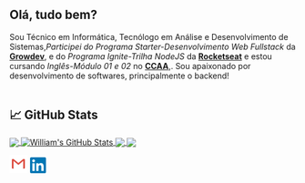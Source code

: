 ## Olá, tudo bem?  


Sou Técnico em Informática, Tecnólogo em Análise e Desenvolvimento de Sistemas,*Participei do Programa Starter-Desenvolvimento Web Fullstack* da **[Growdev][grow]**, e do *Programa Ignite-Trilha NodeJS* da **[Rocketseat][rock]** e estou cursando *Inglês-Módulo 01 e 02* no **[CCAA][ccaa]**,. Sou apaixonado por desenvolvimento de softwares, principalmente o backend!</div>
<br>
<br>

## &#x1f4c8; GitHub Stats

<a href="https://github.com/william-ribeiro/william-ribeiro">
  <img align="center" src="https://github-readme-stats.vercel.app/api/top-langs/?username=william-ribeiro&hide=java,html,tex&title_color=ffffff&text_color=c9cacc&icon_color=2bbc8a&bg_color=1d1f21&langs_count=3" />
</a>
<a href="https://github.com/william-ribeiro/william-ribeiro">
  <img align="center" src="https://github-readme-stats.vercel.app/api?username=william-ribeiro&show_icons=true&line_height=27&include_all_commits=true&count_private=true&title_color=ffffff&text_color=c9cacc&icon_color=2bbc8a&bg_color=1d1f21" alt="William's GitHub Stats" />
</a>
<a href="https://github.com/william-ribeiro/dev-finance">
  <img align="center" src="https://github-readme-stats.vercel.app/api/pin/?username=william-ribeiro&repo=dev-finance&title_color=ffffff&text_color=c9cacc&icon_color=2bbc8a&bg_color=1d1f21" />
</a> 
<a href="https://github.com/william-ribeiro/Proffy">
  <img align="center" src="https://github-readme-stats.vercel.app/api/pin/?username=william-ribeiro&repo=Proffy&title_color=ffffff&text_color=c9cacc&icon_color=2bbc8a&bg_color=1d1f21" />
</a>
   
  <p align="left">
  <a href="mailto:sbrdigital15@gmail.com"><img alt="Gmail" title="Gmail" height="32" width="32" src="https://raw.githubusercontent.com/william-ribeiro/william-ribeiro/main/assets/gmail.svg"></a> 
  <a href="https://www.linkedin.com/in/william-ribeiro-0b5ab911a"><img alt="LinkedIn" title="LinkedIn" height="28" width="28" src="https://raw.githubusercontent.com/william-ribeiro/william-ribeiro/main/assets/linkedin.svg"></a>
</p>


  
  [rock]: https://rocketseat.com.br/ "Rocketseat"
  [grow]: https://www.growdev.com.br/ "Growdev"
  [ccaa]: https://www.ccaa.com.br/unidade/pelotas "CCAA"

